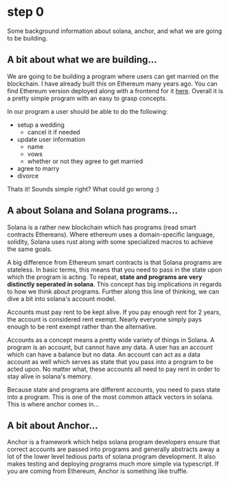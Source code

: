 # step 0

Some background information about solana, anchor, and what we are going to be building.

## A bit about what we are building...

We are going to be building a program where users can get married on the blockchain. I have already built this on Ethereum many years ago. You can find Ethereum version deployed along with a frontend
for it [here](https://cryptoweddings.io). Overall it is a pretty simple program with an easy to grasp concepts.

In our program a user should be able to do the following:

- setup a wedding
  - cancel it if needed
- update user information
  - name
  - vows
  - whether or not they agree to get married
- agree to marry
- divorce

Thats it! Sounds simple right? What could go wrong :)

## A about Solana and Solana programs...

Solana is a rather new blockchain which has programs (read smart contracts Ethereans). Where ethereum uses a domain-specific language, solidity, Solana uses rust along with some specialized macros
to achieve the same goals.

A big difference from Ethereum smart contracts is that Solana programs are stateless. In basic terms, this means that you need to pass in the state upon which the program is acting.
To repeat, **state and programs are very distinctly seperated in solana**. This concept has big implications in regards to how we think about programs. Further along this line of thinking, we can
dive a bit into solana's account model.

Accounts must pay rent to be kept alive. If you pay enough rent for 2 years, the account is considered rent exempt. Nearly everyone simply pays enough to be rent exempt rather than the alternative.

Accounts as a concept means a pretty wide variety of things in Solana. A program is an account, but cannot have any data. A user has an account which can have a balance but no data. An account can
act as a data account as well which serves as state that you pass into a program to be acted upon. No matter what, these accounts all need to pay rent in order to stay alive in solana's memory.

Because state and programs are different accounts, you need to pass state into a program. This is one of the most common attack vectors in solana. This is where anchor comes in...

## A bit about Anchor...

Anchor is a framework which helps solana program developers ensure that correct accounts are passed into programs and generally abstracts away a lot of the lower level tedious parts of solana program
development. It also makes testing and deploying programs much more simple via typescript. If you are coming from Ethereum, Anchor is something like truffle.
